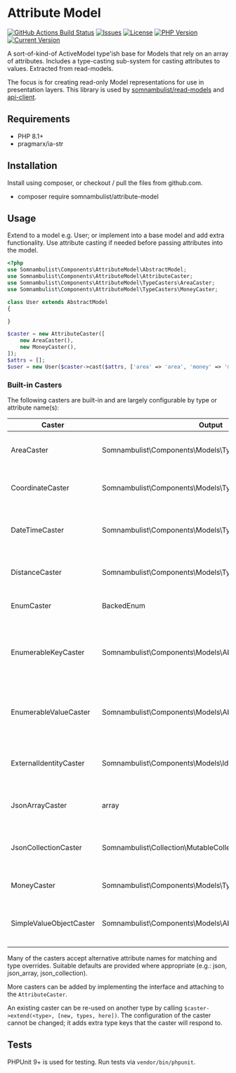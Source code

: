 # Attribute Model

[![GitHub Actions Build Status](https://img.shields.io/github/actions/workflow/status/somnambulist-tech/attribute-model/tests.yml?logo=github&branch=main)](https://github.com/somnambulist-tech/attribute-model/actions?query=workflow%3Atests)
[![Issues](https://img.shields.io/github/issues/somnambulist-tech/attribute-model?logo=github)](https://github.com/somnambulist-tech/attribute-model/issues)
[![License](https://img.shields.io/github/license/somnambulist-tech/attribute-model?logo=github)](https://github.com/somnambulist-tech/attribute-model/blob/master/LICENSE)
[![PHP Version](https://img.shields.io/packagist/php-v/somnambulist/attribute-model?logo=php&logoColor=white)](https://packagist.org/packages/somnambulist/attribute-model)
[![Current Version](https://img.shields.io/packagist/v/somnambulist/attribute-model?logo=packagist&logoColor=white)](https://packagist.org/packages/somnambulist/attribute-model)

A sort-of-kind-of ActiveModel type'ish base for Models that rely on an array of attributes.
Includes a type-casting sub-system for casting attributes to values. Extracted from read-models.

The focus is for creating read-only Model representations for use in presentation layers.
This library is used by [somnambulist/read-models](https://github.com/somnambulist-tech/read-models) and
[api-client](https://github.com/somnambulist-tech/api-client).

## Requirements

 * PHP 8.1+
 * pragmarx/ia-str

## Installation

Install using composer, or checkout / pull the files from github.com.

 * composer require somnambulist/attribute-model

## Usage

Extend to a model e.g. User; or implement into a base model and add extra functionality.
Use attribute casting if needed before passing attributes into the model.

```php
<?php
use Somnambulist\Components\AttributeModel\AbstractModel;
use Somnambulist\Components\AttributeModel\AttributeCaster;
use Somnambulist\Components\AttributeModel\TypeCasters\AreaCaster;
use Somnambulist\Components\AttributeModel\TypeCasters\MoneyCaster;

class User extends AbstractModel
{

}

$caster = new AttributeCaster([
    new AreaCaster(),
    new MoneyCaster(),
]);
$attrs = [];
$user = new User($caster->cast($attrs, ['area' => 'area', 'money' => 'money',]));
```

### Built-in Casters

The following casters are built-in and are largely configurable by type or attribute name(s):

| Caster                  | Output                                                    | Comments                                                                             |
|-------------------------|-----------------------------------------------------------|--------------------------------------------------------------------------------------|
| AreaCaster              | Somnambulist\Components\Models\Types\Measure\Area         | convert a value + unit to an Area value object                                       |
| CoordinateCaster        | Somnambulist\Components\Models\Types\Geography\Coordinate | convert lat/long/srid strings to value object                                        |
| DateTimeCaster          | Somnambulist\Components\Models\Types\DateTime\DateTime    | convert a date/time in a format to a DateTime object                                 |
| DistanceCaster          | Somnambulist\Components\Models\Types\Measure\Distance     | convert a value + unit to a Distance value object                                    |
| EnumCaster              | BackedEnum                                                | returns a PHP 8.1 backed enum                                                        |
| EnumerableKeyCaster     | Somnambulist\Components\Models\AbstractEnumeration        | returns instantiated enumeration object using the member key; may also be a multiton |
| EnumerableValueCaster   | Somnambulist\Components\Models\AbstractEnumeration        | returns instantiated enumeration object using the member value                       |
| ExternalIdentityCaster  | Somnambulist\Components\Models\Identity\ExternalIdentity  | decodes a JSON string into an ExternalIdentity value object                          |
| JsonArrayCaster         | array                                                     | decodes a JSON string into a simple array                                            |
| JsonCollectionCaster    | Somnambulist\Collection\MutableCollection                 | decodes a JSON string into a collection object                                       |
| MoneyCaster             | Somnambulist\Components\Models\Types\Money\Money          | convert a value + ISO currency to value object                                       |
| SimpleValueObjectCaster | Somnambulist\Components\Models\AbstractValueObject        | creates value-objects from a single string value e.g. EmailAddress                   |

Many of the casters accept alternative attribute names for matching and type overrides. Suitable
defaults are provided where appropriate (e.g.: json, json_array, json_collection).

More casters can be added by implementing the interface and attaching to the `AttributeCaster`.

An existing caster can be re-used on another type by calling `$caster->extend(<type>, [new, types, here])`.
The configuration of the caster cannot be changed; it adds extra type keys that the caster will
respond to.

## Tests

PHPUnit 9+ is used for testing. Run tests via `vendor/bin/phpunit`.
